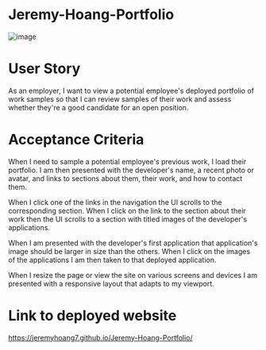 # Jeremy-Hoang-Portfolio

![image](https://user-images.githubusercontent.com/120407810/222929275-d5232ab4-1398-422d-8007-eb50d1cbe258.png)


# User Story

As an employer, I want to view a potential employee's deployed portfolio of work samples so that I can review samples of their work and assess whether they're a good candidate for an open position.

# Acceptance Criteria

When I need to sample a potential employee's previous work, I load their portfolio. I am then presented with the developer's name, a recent photo or avatar, and links to sections about them, their work, and how to contact them.

When I click one of the links in the navigation the UI scrolls to the corresponding section. When I click on the link to the section about their work then the UI scrolls to a section with titled images of the developer's applications.

When I am presented with the developer's first application that application's image should be larger in size than the others. When I click on the images of the applications I am then taken to that deployed application.

When I resize the page or view the site on various screens and devices I am presented with a responsive layout that adapts to my viewport.

# Link to deployed website
https://jeremyhoang7.github.io/Jeremy-Hoang-Portfolio/